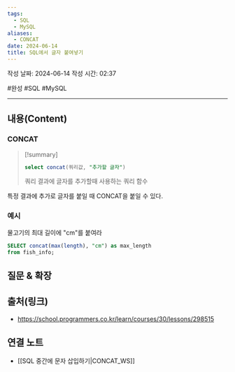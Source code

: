 ```yaml
---
tags:
  - SQL
  - MySQL
aliases:
  - CONCAT
date: 2024-06-14
title: SQL에서 글자 붙여넣기
---
```

작성 날짜: 2024-06-14
작성 시간: 02:37

#완성 #SQL #MySQL 

----
## 내용(Content)

### CONCAT

>[!summary]
>```sql
>select concat(쿼리값, "추가할 글자")
>```
>쿼리 결과에 글자를 추가할때 사용하는 쿼리 함수


특정 결과에 추가로 글자를 붙일 때 CONCAT을 붙일 수 있다. 

### 예시

물고기의 최대 길이에 "cm"를 붙여라

```SQL
SELECT concat(max(length), "cm") as max_length
from fish_info;
```


## 질문 & 확장



## 출처(링크)

- https://school.programmers.co.kr/learn/courses/30/lessons/298515

## 연결 노트

- [[SQL 중간에 문자 삽입하기|CONCAT_WS]]